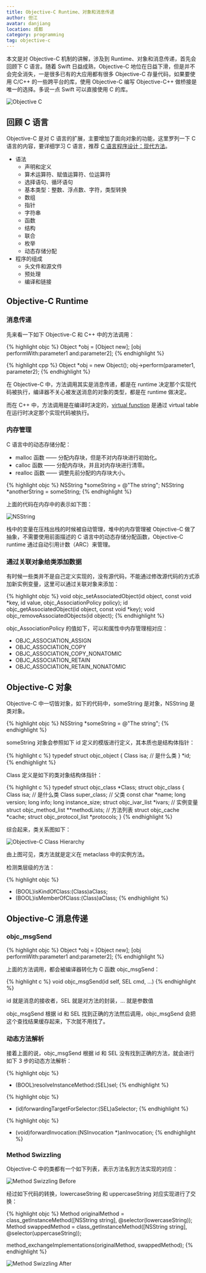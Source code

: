```yaml
---
title: Objective-C Runtime、对象和消息传递
author: 但江
avatar: danjiang
location: 成都
category: programming
tag: objective-c
---
```


本文是对 Objective-C 机制的讲解，涉及到 Runtime、对象和消息传递，首先会回顾下 C 语言。随着 Swift 日益成熟，Objective-C 地位在日益下滑，但是并不会完全消失，一是很多已有的大应用都有很多 Objective-C 存量代码，如果要使用 C/C++ 的一些跨平台的库，使用 Objective-C 编写 Objective-C++ 做桥接是唯一的选择。多说一点 Swift 可以直接使用 C 的库。

![Objective C](/images/objective-c.png)

## 回顾 C 语言

Objective-C 是对 C 语言的扩展，主要增加了面向对象的功能，这里罗列一下 C 语言的内容，要详细学习 C 语言，推荐 [C 语言程序设计：现代方法](https://book.douban.com/subject/4279678/)。

* 语法
	* 声明和定义
	* 算术运算符、赋值运算符、位运算符
	* 选择语句、循环语句
	* 基本类型：整数、浮点数、字符，类型转换
	* 数组
	* 指针
	* 字符串
	* 函数
	* 结构
	* 联合
	* 枚举
	* 动态存储分配
* 程序的组成
	* 头文件和源文件
	* 预处理
	* 编译和链接

## Objective-C Runtime

### 消息传递

先来看一下如下 Objective-C 和 C++ 中的方法调用：

{% highlight objc %}
Object *obj = [Object new];
[obj performWith:parameter1 and:parameter2];
{% endhighlight %}

{% highlight cpp %}
Object *obj = new Object();
obj->perform(parameter1, parameter2);
{% endhighlight %}

在 Objective-C 中，方法调用其实是消息传递，都是在 runtime 决定那个实现代码被执行，编译器不关心被发送消息的对象的类型，都是在 runtime 做决定。

而在 C++ 中，方法调用是在编译时决定的，[virtual function](https://www.learncpp.com/cpp-tutorial/122-virtual-functions/) 是通过 virtual table 在运行时决定那个实现代码被执行。

### 内存管理

C 语言中的动态存储分配：

* malloc 函数 —— 分配内存块，但是不对内存块进行初始化。
* calloc 函数 —— 分配内存块，并且对内存块进行清零。
* realloc 函数 —— 调整先前分配的内存块大小。

{% highlight objc %}
NSString *someString = @"The string";
NSString *anotherString = someString;
{% endhighlight %}

上面的代码在内存中的表示如下图：

![NSString](/images/nsstring.png)

栈中的变量在压栈出栈的时候被自动管理，堆中的内存管理被 Objective-C 做了抽象，不需要使用前面描述的 C 语言中的动态存储分配函数，Objective-C runtime 通过自动引用计数（ARC）来管理。

### 通过关联对象给类添加数据

有时候一些类并不是自己定义实现的，没有源代码，不能通过修改源代码的方式添加新实例变量，这里可以通过关联对象来添加：

{% highlight objc %}
void objc_setAssociatedObject(id object, const void *key, id value, objc_AssociationPolicy policy);
id objc_getAssociatedObject(id object, const void *key);
void objc_removeAssociatedObjects(id object);
{% endhighlight %}

objc_AssociationPolicy 的值如下，可以和属性中内存管理相对应：

* OBJC_ASSOCIATION_ASSIGN
* OBJC_ASSOCIATION_COPY
* OBJC_ASSOCIATION_COPY_NONATOMIC
* OBJC_ASSOCIATION_RETAIN
* OBJC_ASSOCIATION_RETAIN_NONATOMIC

## Objective-C 对象

Objective-C 中一切皆对象，如下的代码中，someString 是对象，NSString 是类对象。

{% highlight objc %}
NSString *someString = @"The string";
{% endhighlight %}

someString 对象会参照如下 id 定义的模版进行定义，其本质也是结构体指针：

{% highlight c %}
typedef struct objc_object {
    Class isa; // 是什么类
} *id;
{% endhighlight %}

Class 定义是如下的类对象结构体指针：

{% highlight c %}
typedef struct objc_class *Class;
struct objc_class {
    Class isa; // 是什么类
    Class super_class; // 父类
    const char *name;
    long version;
    long info;
    long instance_size;
    struct objc_ivar_list *ivars; // 实例变量
    struct objc_method_list **methodLists; // 方法列表
    struct objc_cache *cache;
    struct objc_protocol_list *protocols;
}
{% endhighlight %}

综合起来，类关系图如下：

![Objective-C Class Hierarchy](/images/objective-c-class-hierarchy.png)

由上图可见，类方法就是定义在 metaclass 中的实例方法。

检测类层级的方法：

{% highlight objc %}
- (BOOL)isKindOfClass:(Class)aClass;
- (BOOL)isMemberOfClass:(Class)aClass;
{% endhighlight %}

## Objective-C 消息传递

### objc_msgSend

{% highlight objc %}
Object *obj = [Object new];
[obj performWith:parameter1 and:parameter2];
{% endhighlight %}

上面的方法调用，都会被编译器转化为 C 函数 objc_msgSend：

{% highlight c %}
void objc_msgSend(id self, SEL cmd, ...)
{% endhighlight %}

id 就是消息的接收者，SEL 就是对方法的封装，... 就是参数值

objc_msgSend 根据 id 和 SEL 找到正确的方法然后调用，objc_msgSend 会把这个查找结果缓存起来，下次就不用找了。

### 动态方法解析

接着上面的说，objc_msgSend 根据 id 和 SEL 没有找到正确的方法，就会进行如下 3 步的动态方法解析：

{% highlight objc %}
+ (BOOL)resolveInstanceMethod:(SEL)sel;
{% endhighlight %}

{% highlight objc %}
- (id)forwardingTargetForSelector:(SEL)aSelector;
{% endhighlight %}

{% highlight objc %}
- (void)forwardInvocation:(NSInvocation *)anInvocation;
{% endhighlight %}

### Method Swizzling

Objective-C 中的类都有一个如下列表，表示方法名到方法实现的对应：

![Method Swizzling Before](/images/method-swizzling-before.png)

经过如下代码的转换，lowercaseString 和 uppercaseString 对应实现进行了交换：

{% highlight objc %}
Method originalMethod = class_getInstanceMethod([NSString string], @selector(lowercaseString));
Method swappedMethod = class_getInstanceMethod([NSString string], @selector(uppercaseString));

method_exchangeImplementations(originalMethod, swappedMethod);
{% endhighlight %}

![Method Swizzling After](/images/method-swizzling-after.png)
